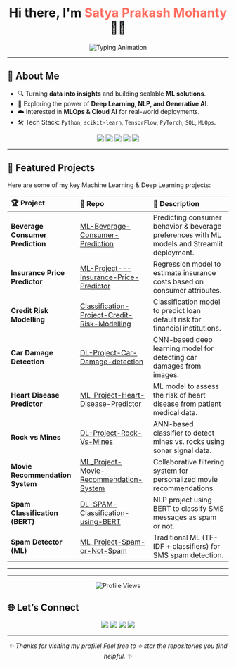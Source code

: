 <!-- Profile Header -->
<div align="center">
 <!-- <img src="https://media.giphy.com/media/qgQUl7yX30S8K8z8Nn/giphy.gif" width="80px" alt="Hi" />-->
  <h1>Hi there, I'm <span style="color:#FF6F61">Satya Prakash Mohanty</span> 👨‍💻</h1>

  <!-- Typing Effect -->
  <img src="https://readme-typing-svg.herokuapp.com?font=Fira+Code&pause=1000&center=true&vCenter=true&width=500&lines=Data+Science+Enthusiast;Machine+Learning+Engineer;Deep+Learning+Practitioner;Always+Learning+%26+Building!" alt="Typing Animation" />
</div>

---

## 🚀 About Me

- 🔍 Turning **data into insights** and building scalable **ML solutions**.  
- 🤖 Exploring the power of **Deep Learning, NLP, and Generative AI**.  
- ☁️ Interested in **MLOps & Cloud AI** for real-world deployments.  
- 🛠️ Tech Stack: `Python`, `scikit-learn`, `TensorFlow`, `PyTorch`, `SQL`, `MLOps`.

<p align="center">
  <img src="https://img.shields.io/badge/Python-3776AB?style=for-the-badge&logo=python&logoColor=white"/>
  <img src="https://img.shields.io/badge/TensorFlow-FF6F00?style=for-the-badge&logo=tensorflow&logoColor=white"/>
  <img src="https://img.shields.io/badge/PyTorch-EE4C2C?style=for-the-badge&logo=pytorch&logoColor=white"/>
  <img src="https://img.shields.io/badge/scikit--learn-F7931E?style=for-the-badge&logo=scikit-learn&logoColor=white"/>
  <img src="https://img.shields.io/badge/MLOps-0A66C2?style=for-the-badge&logo=azuredevops&logoColor=white"/>
</p>

---

## 🔬 Featured Projects

Here are some of my key Machine Learning & Deep Learning projects:

| 🏆 Project | 🔧 Repo | 📖 Description |
| :--- | :--- | :--- |
| **Beverage Consumer Prediction** | [ML-Beverage-Consumer-Prediction](https://github.com/Satya-789/ML-Beverage-Consumer-Prediction) | Predicting consumer behavior & beverage preferences with ML models and Streamlit deployment. |
| **Insurance Price Predictor** | [ML-Project---Insurance-Price-Predictor](https://github.com/Satya-789/ML-Project---Insurance-Price-Predictor) | Regression model to estimate insurance costs based on consumer attributes. |
| **Credit Risk Modelling** | [Classification-Project-Credit-Risk-Modelling](https://github.com/Satya-789/Classification-Project-Credit-Risk-Modelling) | Classification model to predict loan default risk for financial institutions. |
| **Car Damage Detection** | [DL-Project-Car-Damage-detection](https://github.com/Satya-789/DL-Project-Car-Damage-detection) | CNN-based deep learning model for detecting car damages from images. |
| **Heart Disease Predictor** | [ML_Project-Heart-Disease-Predictor](https://github.com/Satya-789/ML_Project-Heart-Disease-Predictor) | ML model to assess the risk of heart disease from patient medical data. |
| **Rock vs Mines** | [DL-Project-Rock-Vs-Mines](https://github.com/Satya-789/DL-Project-Rock-Vs-Mines) | ANN-based classifier to detect mines vs. rocks using sonar signal data. |
| **Movie Recommendation System** | [ML_Project-Movie-Recommendation-System](https://github.com/Satya-789/ML_Project-Movie-Recommendation-System) | Collaborative filtering system for personalized movie recommendations. |
| **Spam Classification (BERT)** | [DL-SPAM-Classification-using-BERT](https://github.com/Satya-789/DL-SPAM-Classification-using-BERT) | NLP project using BERT to classify SMS messages as spam or not. |
| **Spam Detector (ML)** | [ML_Project-Spam-or-Not-Spam](https://github.com/Satya-789/ML_Project-Spam-or-Not-Spam) | Traditional ML (TF-IDF + classifiers) for SMS spam detection. |

---
<!--
<p align="center">
  <img src="https://media.giphy.com/media/du3J3cXyzhj75IOgvA/giphy.gif" width="220px" />
</p>-->

---
<!-- Profile Views Counter -->
<p align="center">
  <img src="https://komarev.com/ghpvc/?username=Satya-789&label=Profile%20Views&color=0e75b6&style=flat" alt="Profile Views" />
</p>


## 🌐 Let’s Connect

<p align="center">
  <a href="https://www.linkedin.com/in/satya-prakash-mohanty/"><img src="https://img.shields.io/badge/LinkedIn-0A66C2.svg?style=for-the-badge&logo=linkedin&logoColor=white"/></a>
  <a href="mailto:dssatyaprakash@gmail.com"><img src="https://img.shields.io/badge/Email-D14836.svg?style=for-the-badge&logo=gmail&logoColor=white"/></a>
  <a href="YOUR_KAGGLE_PROFILE_URL_HERE"><img src="https://img.shields.io/badge/Kaggle-20BEFF.svg?style=for-the-badge&logo=kaggle&logoColor=white"/></a>
  <a href="https://github.com/Satya-789"><img src="https://img.shields.io/badge/GitHub-181717.svg?style=for-the-badge&logo=github&logoColor=white"/></a>
</p>

---

<div align="center">
  <em>✨ Thanks for visiting my profile! Feel free to ⭐ star the repositories you find helpful. ✨</em>
</div>
